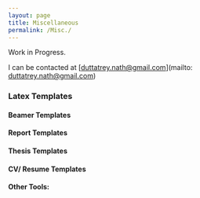 ```yaml
---
layout: page
title: Miscellaneous
permalink: /Misc./
---
```


Work in Progress.

I can be contacted at [duttatrey.nath@gmail.com](mailto: duttatrey.nath@gmail.com)

### Latex Templates

#### Beamer Templates

#### Report Templates

#### Thesis Templates

#### CV/ Resume Templates


#### Other Tools:
